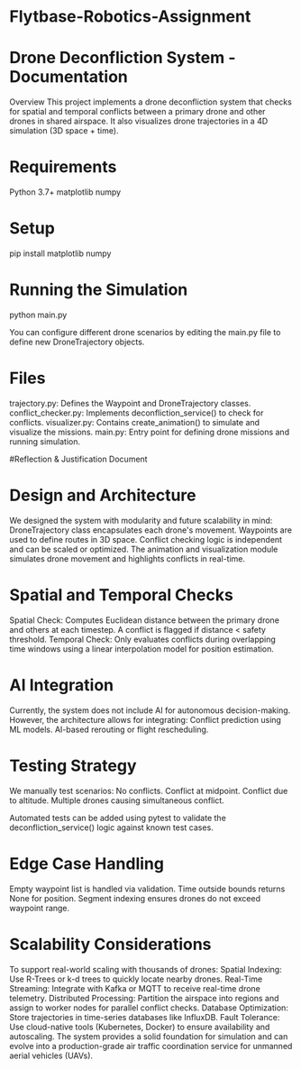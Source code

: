 # Flytbase-Robotics-Assignment

# Drone Deconfliction System - Documentation
Overview
This project implements a drone deconfliction system that checks for spatial and temporal conflicts between a primary drone and other drones in shared airspace. It also visualizes drone trajectories in a 4D simulation (3D space + time).

# Requirements
Python 3.7+
matplotlib
numpy

# Setup
pip install matplotlib numpy

# Running the Simulation
python main.py

You can configure different drone scenarios by editing the main.py file to define new DroneTrajectory objects.

# Files
trajectory.py: Defines the Waypoint and DroneTrajectory classes.
conflict_checker.py: Implements deconfliction_service() to check for conflicts.
visualizer.py: Contains create_animation() to simulate and visualize the missions.
main.py: Entry point for defining drone missions and running simulation.

#Reflection & Justification Document
  # Design and Architecture
We designed the system with modularity and future scalability in mind:
DroneTrajectory class encapsulates each drone's movement.
Waypoints are used to define routes in 3D space.
Conflict checking logic is independent and can be scaled or optimized.
The animation and visualization module simulates drone movement and highlights conflicts in real-time.

  # Spatial and Temporal Checks
Spatial Check: Computes Euclidean distance between the primary drone and others at each timestep. A conflict is flagged if distance < safety threshold.
Temporal Check: Only evaluates conflicts during overlapping time windows using a linear interpolation model for position estimation.

  # AI Integration
Currently, the system does not include AI for autonomous decision-making. However, the architecture allows for integrating:
Conflict prediction using ML models.
AI-based rerouting or flight rescheduling.

  # Testing Strategy
We manually test scenarios:
No conflicts.
Conflict at midpoint.
Conflict due to altitude.
Multiple drones causing simultaneous conflict.

Automated tests can be added using pytest to validate the deconfliction_service() logic against known test cases.

  # Edge Case Handling
Empty waypoint list is handled via validation.
Time outside bounds returns None for position.
Segment indexing ensures drones do not exceed waypoint range.

  # Scalability Considerations
To support real-world scaling with thousands of drones:
Spatial Indexing: Use R-Trees or k-d trees to quickly locate nearby drones.
Real-Time Streaming: Integrate with Kafka or MQTT to receive real-time drone telemetry.
Distributed Processing: Partition the airspace into regions and assign to worker nodes for parallel conflict checks.
Database Optimization: Store trajectories in time-series databases like InfluxDB.
Fault Tolerance: Use cloud-native tools (Kubernetes, Docker) to ensure availability and autoscaling.
The system provides a solid foundation for simulation and can evolve into a production-grade air traffic coordination service for unmanned aerial vehicles (UAVs).
